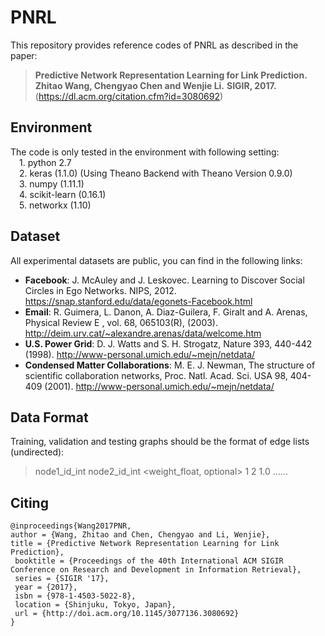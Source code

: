 # PNRL
This repository provides reference codes of PNRL as described in the paper:

>**Predictive Network Representation Learning for Link Prediction.**
>**Zhitao Wang, Chengyao Chen and Wenjie Li.**
>**SIGIR, 2017.**  (https://dl.acm.org/citation.cfm?id=3080692)

## Environment
The code is only tested in the environment with following setting:  
&emsp;1. python 2.7  
&emsp;2. keras (1.1.0) (Using Theano Backend with Theano Version 0.9.0)  
&emsp;3. numpy (1.11.1)  
&emsp;4. scikit-learn (0.16.1)  
&emsp;5. networkx (1.10)  

## Dataset
All experimental datasets are public, you can find in the following links:
* **Facebook**: J. McAuley and J. Leskovec. Learning to Discover Social Circles in Ego Networks. NIPS, 2012. https://snap.stanford.edu/data/egonets-Facebook.html
* **Email**: R. Guimera, L. Danon, A. Diaz-Guilera, F. Giralt and A. Arenas, Physical Review E , vol. 68, 065103(R), (2003). http://deim.urv.cat/~alexandre.arenas/data/welcome.htm
* **U.S. Power Grid**: D. J. Watts and S. H. Strogatz, Nature 393, 440-442 (1998). http://www-personal.umich.edu/~mejn/netdata/
* **Condensed Matter Collaborations**: M. E. J. Newman, The structure of scientific collaboration networks, Proc. Natl. Acad. Sci. USA 98, 404-409 (2001). http://www-personal.umich.edu/~mejn/netdata/

## Data Format
Training, validation and testing graphs should be the format of edge lists (undirected):
>node1_id_int node2_id_int <weight_float, optional>
>1 2 1.0
>......

## Citing
    @inproceedings{Wang2017PNR,
    author = {Wang, Zhitao and Chen, Chengyao and Li, Wenjie},
    title = {Predictive Network Representation Learning for Link Prediction},
     booktitle = {Proceedings of the 40th International ACM SIGIR Conference on Research and Development in Information Retrieval},
     series = {SIGIR '17},
     year = {2017},
     isbn = {978-1-4503-5022-8},
     location = {Shinjuku, Tokyo, Japan},
     url = {http://doi.acm.org/10.1145/3077136.3080692}
    } 

  
